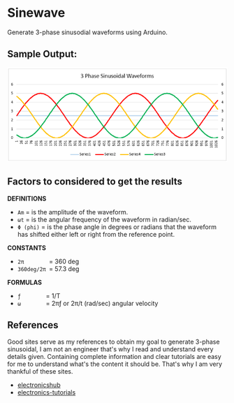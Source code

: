 # Sinewave

Generate 3-phase sinusodial waveforms using Arduino.

## Sample Output:

![Image1](sinewave.png?raw=true "Using PUTTY")

## Factors to considered to get the results

**DEFINITIONS**
*   `Am`       = is the amplitude of the waveform.
*   `ωt`       = is the angular frequency of the waveform in radian/sec.
*   `Φ (phi)`  = is the phase angle in degrees or radians that the waveform has shifted either left or right from the reference point.

**CONSTANTS**
*   `2π        `= 360 deg
*   `360deg/2π `= 57.3 deg

**FORMULAS**
*   `ƒ        `= 1/T
*   `ω        `= 2πƒ   or 2π/t  (rad/sec) angular velocity


## References
Good sites serve as my references to obtain my goal to generate 3-phase sinusoidal, I am not an engineer that's why I read and understand every details given. Containing complete information and clear tutorials are easy for me to understand what's the content it should be. That's why I am very thankful of these sites.
* [electronicshub](https://www.electronicshub.org/sinusoidal-waveform/)
* [electronics-tutorials](https://www.electronics-tutorials.ws/accircuits/sinusoidal-waveform.html)
